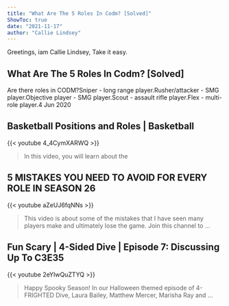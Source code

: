 ```yaml
---
title: "What Are The 5 Roles In Codm? [Solved]"
ShowToc: true 
date: "2021-11-17"
author: "Callie Lindsey" 
---
```


Greetings, iam Callie Lindsey, Take it easy.
## What Are The 5 Roles In Codm? [Solved]
 Are there roles in CODM?Sniper - long range player.Rusher/attacker - SMG player.Objective player - SMG player.Scout - assault rifle player.Flex - multi-role player.4 Jun 2020

## Basketball Positions and Roles | Basketball
{{< youtube 4_4CymXARWQ >}}
>In this video, you will learn about the 

## 5 MISTAKES YOU NEED TO AVOID FOR EVERY ROLE IN SEASON 26
{{< youtube aZeUJ6fqNNs >}}
>This video is about some of the mistakes that I have seen many players make and ultimately lose the game. Join this channel to ...

## Fun Scary | 4-Sided Dive | Episode 7: Discussing Up To C3E35
{{< youtube 2eYIwQuZTYQ >}}
>Happy Spooky Season! In our Halloween themed episode of 4-FRIGHTED Dive, Laura Bailey, Matthew Mercer, Marisha Ray and ...

